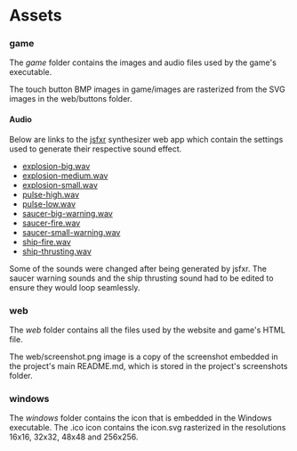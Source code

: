 # Assets

### game

The _game_ folder contains the images and audio files used by the game's
executable.

The touch button BMP images in game/images are rasterized from the SVG images in
the web/buttons folder.

#### Audio

Below are links to the [jsfxr](http://sfxr.me) synthesizer web app which
contain the settings used to generate their respective sound effect.

* [explosion-big.wav](http://sfxr.me/#7EPMamTXkV5nVJnu9jxoZ1etVdABnajvGPu3YN6VUSq26Su2jUKSeFDbtkrcUd5UWjT41qf3z7Aa9xfdD3LYAg1qMj7WvsTWTBXJab3UnVYabqr4UmimQzSQo)
* [explosion-medium.wav](http://sfxr.me/#7EPMamewtGmPg2FK2zHJwM9yWNNrea9KEexbfCGxDLxbh8iy4Azra1H4P5qPP3GXdXhxP7M1dMhmRzm7zeqxf2AcyXizgfwZAcScGTSMYAvLfqeD6zLKigrNs)
* [explosion-small.wav](http://sfxr.me/#7EPMamVAFKHD1sspZVSz1wtwdUAgzYrwW3d77fLHHprctc9U3389v1j3q6aT2acA2XeMJu8k53pdJyExTii8fX1sZWztgy2TGjAr33vAg4WudkLsuKQwmMh11)
* [pulse-high.wav](http://sfxr.me/#11111JwoxWybqAhakEyUUHKGPBGcaJBDGzSufqyhE1swwXfaDtKwPG9AcHh4yyEBzdMy66dhHV82khMQRQAJZ6P1mAkKsUpjTWKVY74T93JZ1JLJCC1bKuVh)
* [pulse-low.wav](http://sfxr.me/#11111JwoxWybqAhakEyUUHFZ5UVzDQdnGVSPEFHKDerZ9Kv4vU1Ck4qfiqZ27ksi2C5UEsggEEA77x8rhMXrNDKWWzaaVLDLsgGFQst7bMMVrs8J2GxrhUB1)
* [saucer-big-warning.wav](http://sfxr.me/#111119LvCcwv7SG7fGTeaMV69gx2eV4ENEkq6oPkyawsdEGNxrKVZG8H5w12J3Z2UE6bUqpcugt2YS7JfRToq9R62aws7QDpa9QFsGsfhubdBmiRckf4Repw)
* [saucer-fire.wav](http://sfxr.me/#11111BQX9amamCSe6XFge7pVc8XdBMi861rEVFJPku2igvK9MURFZmBejJ9DWpxAGzXSvrgY8X2rsPuzoHqeiuXkbu581tpr3TJRMdtPsLth5g7jF5WMpre3)
* [saucer-small-warning.wav](http://sfxr.me/#111119LvCcwv7SG7fGTeaPB2qbsLz989fxzGp8c5wwYRknRHAEPx9SqM6s7NmeZKE1A36QR5iPrbwqgzG22FwSbHZCHYkkf6cbLNkvoxvtzkT3aWC8asB6HV)
* [ship-fire.wav](http://sfxr.me/#11111Ggm2Cs3ChGRJLHXeLjZMvJDEvygpRTZDKsGszPZp9doNPviKs9HbzgeXVoLqC6reeX2DM9RG33iWLZNotjNNcfW3Enwx2ABNZmALPtD8iFB3vBRKJSb)
* [ship-thrusting.wav](http://sfxr.me/#57uBnWaZnX5epkVRTRaKissgGh9Pe9HfRCojAesxzckj1VwkjsQpWkbYZPnpxtdKYNU5CCCcYefPeutzuwn1b5tyJot8nyC1DVvW9Uim7CrG3P7y9S1QsS1zo)

Some of the sounds were changed after being generated by jsfxr. The saucer
warning sounds and the ship thrusting sound had to be edited to ensure they
would loop seamlessly.

### web

The _web_ folder contains all the files used by the website and game's HTML
file.

The web/screenshot.png image is a copy of the screenshot embedded in the
project's main README.md, which is stored in the project's screenshots folder.

### windows

The _windows_ folder contains the icon that is embedded in the Windows
executable. The .ico icon contains the icon.svg rasterized in the resolutions
16x16, 32x32, 48x48 and 256x256.

